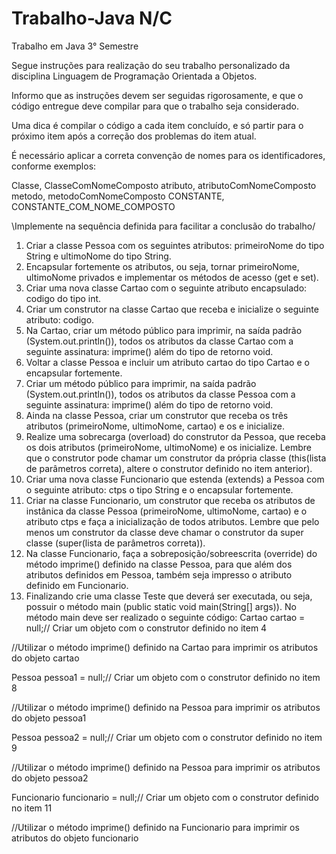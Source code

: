 # Trabalho-Java N/C
Trabalho em Java 3° Semestre

Segue instruções para realização do seu trabalho personalizado da disciplina Linguagem de Programação Orientada a Objetos.

Informo que as instruções devem ser seguidas rigorosamente, e que o código entregue deve compilar para que o trabalho seja considerado.

Uma dica é compilar o código a cada item concluído, e só partir para o próximo item após a correção dos problemas do item atual.

É necessário aplicar a correta convenção de nomes para os identificadores, conforme exemplos:

Classe, ClasseComNomeComposto
atributo, atributoComNomeComposto
metodo, metodoComNomeComposto
CONSTANTE, CONSTANTE_COM_NOME_COMPOSTO

\Implemente na sequência definida para facilitar a conclusão do trabalho/
1. Criar a classe Pessoa com os seguintes atributos: primeiroNome do tipo String e ultimoNome do tipo String.
2. Encapsular fortemente os atributos, ou seja, tornar primeiroNome, ultimoNome privados e implementar os métodos de acesso (get e set).
3. Criar uma nova classe Cartao com o seguinte atributo encapsulado: codigo do tipo int.
4. Criar um construtor na classe Cartao que receba e inicialize o seguinte atributo: codigo.
5. Na Cartao, criar um método público para imprimir, na saída padrão (System.out.println()), todos os atributos da classe Cartao com a seguinte assinatura: imprime() além do tipo de retorno void.
6. Voltar a classe Pessoa e incluir um atributo cartao do tipo Cartao e o encapsular fortemente.
7. Criar um método público para imprimir, na saída padrão (System.out.println()), todos os atributos da classe Pessoa com a seguinte assinatura: imprime() além do tipo de retorno void.
8. Ainda na classe Pessoa, criar um construtor que receba os três atributos (primeiroNome, ultimoNome, cartao) e os e inicialize.
9. Realize uma sobrecarga (overload) do construtor da Pessoa, que receba os dois atributos (primeiroNome, ultimoNome) e os inicialize. Lembre que o construtor pode chamar um construtor da própria classe (this(lista de parâmetros correta), altere o construtor definido no item anterior).
10. Criar uma nova classe Funcionario que estenda (extends) a Pessoa com o seguinte atributo: ctps o tipo String e o encapsular fortemente.
11. Criar na classe Funcionario, um construtor que receba os atributos de instânica da classe Pessoa (primeiroNome, ultimoNome, cartao) e o atributo ctps e faça a inicialização de todos atributos. Lembre que pelo menos um construtor da classe deve chamar o construtor da super classe (super(lista de parâmetros correta)).
12. Na classe Funcionario, faça a sobreposição/sobreescrita (override) do método imprime() definido na classe Pessoa, para que além dos atributos definidos em Pessoa, também seja impresso o atributo definido em Funcionario.
13. Finalizando crie uma classe Teste que deverá ser executada, ou seja, possuir o método main (public static void main(String[] args)). No método main deve ser realizado o seguinte código:
Cartao cartao = null;// Criar um objeto com o construtor definido no item 4

//Utilizar o método imprime() definido na Cartao para imprimir os atributos do objeto cartao

Pessoa pessoa1 = null;// Criar um objeto com o construtor definido no item 8

//Utilizar o método imprime() definido na Pessoa para imprimir os atributos do objeto pessoa1

Pessoa pessoa2 = null;// Criar um objeto com o construtor definido no item 9

//Utilizar o método imprime() definido na Pessoa para imprimir os atributos do objeto pessoa2

Funcionario funcionario = null;// Criar um objeto com o construtor definido no item 11

//Utilizar o método imprime() definido na Funcionario para imprimir os atributos do objeto funcionario
